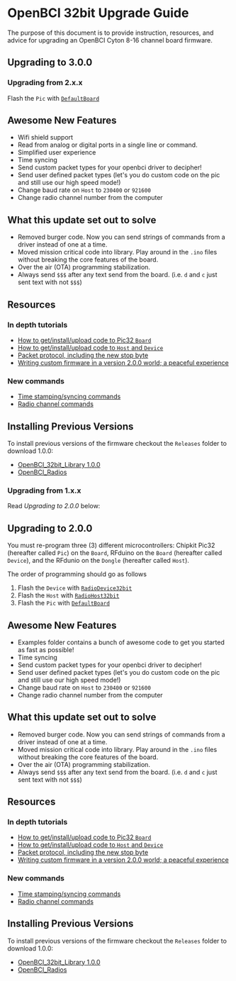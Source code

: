 # OpenBCI 32bit Upgrade Guide

The purpose of this document is to provide instruction, resources, and advice for upgrading an OpenBCI Cyton 8-16 channel board firmware.

## Upgrading to 3.0.0

### Upgrading from 2.x.x

Flash the `Pic` with [`DefaultBoard`](https://github.com/OpenBCI/OpenBCI_32bit_Library/blob/master/examples/DefaultBoard/DefaultBoard.ino)

## Awesome New Features

* Wifi shield support
* Read from analog or digital ports in a single line or command.
* Simplified user experience
* Time syncing
* Send custom packet types for your openbci driver to decipher!
* Send user defined packet types (let's you do custom code on the pic and still use our high speed mode!)
* Change baud rate on `Host` to `230400` or `921600`
* Change radio channel number from the computer

## What this update set out to solve

* Removed burger code. Now you can send strings of commands from a driver instead of one at a time.
* Moved mission critical code into library. Play around in the `.ino` files without breaking the core features of the board.
* Over the air (OTA) programming stabilization.
* Always send `$$$` after any text send from the board. (i.e. `d` and `c` just sent text with not `$$$`)

## Resources
### In depth tutorials
* [How to get/install/upload code to Pic32 `Board`](http://docs.openbci.com/tutorials/02-Upload_Code_to_OpenBCI_Board#upload-code-to-openbci-board-32bit-upload-how-to-firmware-version-2xx-fall-2016)
* [How to get/install/upload code to `Host` and `Device`](http://docs.openbci.com/tutorials/03-Upload_Code_to_OpenBCI_Dongle#upload-code-to-openbci-radios-setting-up-your-system-to-program-openbci-radios-getting-radio-firmware-version-2xx-fall-2016)
* [Packet protocol, including the new stop byte](http://docs.openbci.com/software/02-OpenBCI_Streaming_Data_Format#openbci-v3-data-format-binary-format)
* [Writing custom firmware in a version 2.0.0 world; a peaceful experience](http://docs.openbci.com/tutorials/04-Updating_Custom_Firmware_to_2.0)

### New commands
* [Time stamping/syncing commands](http://docs.openbci.com/software/01-OpenBCI_SDK#firmware-v200-new-commands-time-stamping)
* [Radio channel commands](http://docs.openbci.com/software/01-OpenBCI_SDK#firmware-v200-new-commands-radio-configuration-commands)

## Installing Previous Versions

To install previous versions of the firmware checkout the `Releases` folder to download 1.0.0:
* [OpenBCI_32bit_Library 1.0.0](https://github.com/OpenBCI/OpenBCI_32bit_Library/releases/tag/v1.0.0)
* [OpenBCI_Radios](https://github.com/OpenBCI/OpenBCI_Radios/releases/tag/v1.0)


### Upgrading from 1.x.x

Read *Upgrading to 2.0.0* below:

## Upgrading to 2.0.0

You must re-program three (3) different microcontrollers: Chipkit Pic32 (hereafter called `Pic`) on the `Board`, RFduino on the `Board` (hereafter called `Device`), and the RFdunio on the `Dongle` (hereafter called `Host`).

The order of programming should go as follows

1. Flash the `Device` with [`RadioDevice32bit`](https://github.com/OpenBCI/OpenBCI_Radios/blob/master/examples/RadioDevice32bit/RadioDevice32bit.ino)
2. Flash the `Host` with [`RadioHost32bit`](https://github.com/OpenBCI/OpenBCI_Radios/blob/master/examples/RadioHost32bit/RadioHost32bit.ino)
3. Flash the `Pic` with [`DefaultBoard`](https://github.com/OpenBCI/OpenBCI_32bit_Library/blob/master/examples/DefaultBoard/DefaultBoard.ino)

## Awesome New Features

* Examples folder contains a bunch of awesome code to get you started as fast as possible!
* Time syncing
* Send custom packet types for your openbci driver to decipher!
* Send user defined packet types (let's you do custom code on the pic and still use our high speed mode!)
* Change baud rate on `Host` to `230400` or `921600`
* Change radio channel number from the computer

## What this update set out to solve

* Removed burger code. Now you can send strings of commands from a driver instead of one at a time.
* Moved mission critical code into library. Play around in the `.ino` files without breaking the core features of the board.
* Over the air (OTA) programming stabilization.
* Always send `$$$` after any text send from the board. (i.e. `d` and `c` just sent text with not `$$$`)

## Resources
### In depth tutorials
* [How to get/install/upload code to Pic32 `Board`](http://docs.openbci.com/tutorials/02-Upload_Code_to_OpenBCI_Board#upload-code-to-openbci-board-32bit-upload-how-to-firmware-version-2xx-fall-2016)
* [How to get/install/upload code to `Host` and `Device`](http://docs.openbci.com/tutorials/03-Upload_Code_to_OpenBCI_Dongle#upload-code-to-openbci-radios-setting-up-your-system-to-program-openbci-radios-getting-radio-firmware-version-2xx-fall-2016)
* [Packet protocol, including the new stop byte](http://docs.openbci.com/software/02-OpenBCI_Streaming_Data_Format#openbci-v3-data-format-binary-format)
* [Writing custom firmware in a version 2.0.0 world; a peaceful experience](http://docs.openbci.com/tutorials/04-Updating_Custom_Firmware_to_2.0)

### New commands
* [Time stamping/syncing commands](http://docs.openbci.com/software/01-OpenBCI_SDK#firmware-v200-new-commands-time-stamping)
* [Radio channel commands](http://docs.openbci.com/software/01-OpenBCI_SDK#firmware-v200-new-commands-radio-configuration-commands)

## Installing Previous Versions

To install previous versions of the firmware checkout the `Releases` folder to download 1.0.0:
* [OpenBCI_32bit_Library 1.0.0](https://github.com/OpenBCI/OpenBCI_32bit_Library/releases/tag/v1.0.0)
* [OpenBCI_Radios](https://github.com/OpenBCI/OpenBCI_Radios/releases/tag/v1.0)
